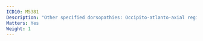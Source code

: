 ```yaml
---
ICD10: M5381
Description: "Other specified dorsopathies: Occipito-atlanto-axial region"
Matters: Yes
Weight: 1
---
```

